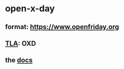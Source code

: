 # open-x-day

## format: https://www.openfriday.org

## [TLA](https://en.wikipedia.org/wiki/Three-letter_acronym): OXD

## the [docs](docs/index.md)
